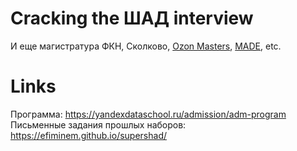 # Cracking the ШАД interview

И еще магистратура ФКН, Сколково, [Ozon Masters](https://ozonmasters.ru), [MADE](https://made.mail.ru), etc.

# Links

Программа: <https://yandexdataschool.ru/admission/adm-program>  
Письменные задания прошлых наборов: <https://efiminem.github.io/supershad/>  

